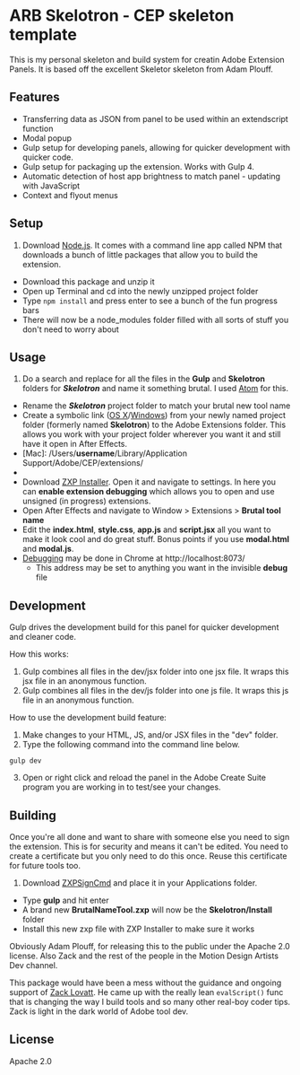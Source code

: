 # ARB Skelotron - CEP skeleton template

This is my personal skeleton and build system for creatin Adobe Extension Panels. It is based off the excellent Skeletor skeleton from Adam Plouff.

## Features

- Transferring data as JSON from panel to be used within an extendscript function
- Modal popup
- Gulp setup for developing panels, allowing for quicker development with quicker code.
- Gulp setup for packaging up the extension. Works with Gulp 4.
- Automatic detection of host app brightness to match panel - updating with JavaScript
- Context and flyout menus

## Setup

1. Download [Node.js][799ff041]. It comes with a command line app called NPM that downloads a bunch of little packages that allow you to build the extension.

- Download this package and unzip it
- Open up Terminal and cd into the newly unzipped project folder
- Type `npm install` and press enter to see a bunch of the fun progress bars
- There will now be a node_modules folder filled with all sorts of stuff you don't need to worry about

## Usage

1. Do a search and replace for all the files in the **Gulp** and **Skelotron** folders for **_Skelotron_** and name it something brutal. I used [Atom][799ff027] for this.

- Rename the **_Skelotron_** project folder to match your brutal new tool name
- Create a symbolic link ([OS X][799ff029]/[Windows][799ff031]) from your newly named project folder (formerly named **Skelotron**) to the Adobe Extensions folder. This allows you work with your project folder wherever you want it and still have it open in After Effects.
- [Mac]: /Users/**username**/Library/Application Support/Adobe/CEP/extensions/
- [Win]: C:/Users/**username**/AppData/Roaming/Adobe/CEP/extensions/
- Download [ZXP Installer][799ff035]. Open it and navigate to settings. In here you can **enable extension debugging** which allows you to open and use unsigned (in progress) extensions.
- Open After Effects and navigate to Window > Extensions > **Brutal tool name**
- Edit the **index.html**, **style.css**, **app.js** and **script.jsx** all you want to make it look cool and do great stuff. Bonus points if you use **modal.html** and **modal.js**.
- [Debugging][799ff033] may be done in Chrome at http://localhost:8073/
  - This address may be set to anything you want in the invisible **debug** file

## Development

Gulp drives the development build for this panel for quicker development and cleaner code.

How this works:

1. Gulp combines all files in the dev/jsx folder into one jsx file. It wraps this jsx file in an anonymous function.
2. Gulp combines all files in the dev/js folder into one js file. It wraps this js file in an anonymous function.

How to use the development build feature:

1. Make changes to your HTML, JS, and/or JSX files in the "dev" folder.
2. Type the following command into the command line below.

```shell
gulp dev
```

3. Open or right click and reload the panel in the Adobe Create Suite program you are working in to test/see your changes.

## Building

Once you're all done and want to share with someone else you need to sign the extension. This is for security and means it can't be edited. You need to create a certificate but you only need to do this once. Reuse this certificate for future tools too.

1. Download [ZXPSignCmd][799ff037] and place it in your Applications folder.

- Type **gulp** and hit enter
- A brand new **BrutalNameTool.zxp** will now be the **Skelotron/Install** folder
- Install this new zxp file with ZXP Installer to make sure it works

Obviously Adam Plouff, for releasing this to the public under the Apache 2.0 license. Also Zack and the rest of the people in the Motion Design Artists Dev channel.

This package would have been a mess without the guidance and ongoing support of [Zack Lovatt][799ff039]. He came up with the really lean `evalScript()` func that is changing the way I build tools and so many other real-boy coder tips. Zack is light in the dark world of Adobe tool dev.

## License

Apache 2.0

[799ff023]: https://github.com/Adobe-CEP "Adobe CEP"
[799ff025]: http://htmlpanelsbook.com/ "HTML Panels"
[799ff027]: https://atom.io/ "Atom"
[799ff029]: https://www.howtogeek.com/297721/how-to-create-and-use-symbolic-links-aka-symlinks-on-a-mac/ "OS X Symlink"
[799ff031]: https://www.howtogeek.com/howto/16226/complete-guide-to-symbolic-links-symlinks-on-windows-or-linux/ "Windows Symlink"
[799ff033]: https://github.com/Adobe-CEP/Getting-Started-guides/tree/master/Client-side%20Debugging "Client side debugging"
[799ff035]: https://aescripts.com/learn/zxp-installer/ "ZXP Installer"
[799ff037]: https://github.com/Adobe-CEP/CEP-Resources/tree/master/ZXPSignCMD "ZXPSignCmd"
[799ff039]: http://zacklovatt.com/ "Zack Lovatt"
[799ff041]: https://nodejs.org/en/download/ "Node.js"
[799ff041]: https://nodejs.org/en/download/ "Node.js"
